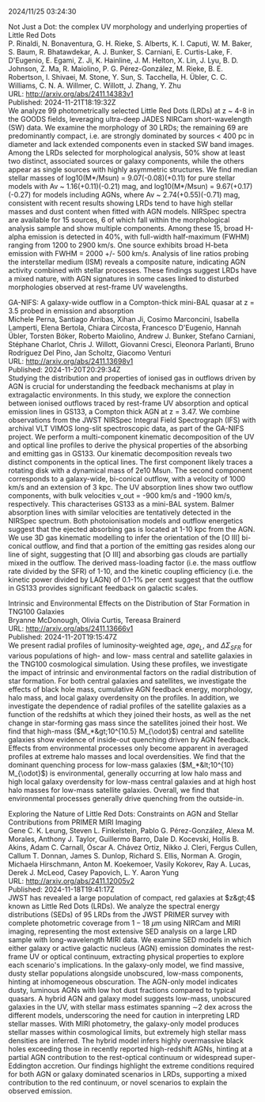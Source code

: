 2024/11/25 03:24:30  

Not Just a Dot: the complex UV morphology and underlying properties of
  Little Red Dots  
P. Rinaldi, N. Bonaventura, G. H. Rieke, S. Alberts, K. I. Caputi, W. M. Baker, S. Baum, R. Bhatawdekar, A. J. Bunker, S. Carniani, E. Curtis-Lake, F. D'Eugenio, E. Egami, Z. Ji, K. Hainline, J. M. Helton, X. Lin, J. Lyu, B. D. Johnson, Z. Ma, R. Maiolino, P. G. Pérez-González, M. Rieke, B. E. Robertson, I. Shivaei, M. Stone, Y. Sun, S. Tacchella, H. Übler, C. C. Williams, C. N. A. Willmer, C. Willott, J. Zhang, Y. Zhu  
URL: http://arxiv.org/abs/2411.14383v1  
Published: 2024-11-21T18:19:32Z  
  We analyze 99 photometrically selected Little Red Dots (LRDs) at z ~ 4-8 in the GOODS fields, leveraging ultra-deep JADES NIRCam short-wavelength (SW) data. We examine the morphology of 30 LRDs; the remaining 69 are predominantly compact, i.e. are strongly dominated by sources &lt; 400 pc in diameter and lack extended components even in stacked SW band images. Among the LRDs selected for morphological analysis, 50% show at least two distinct, associated sources or galaxy components, while the others appear as single sources with highly asymmetric structures. We find median stellar masses of log10(M*/Msun) = 9.07(-0.08)(+0.11) for pure stellar models with Av ~ 1.16(+0.11)(-0.21) mag, and log10(M*/Msun) = 9.67(+0.17)(-0.27) for models including AGNs, where Av ~ 2.74(+0.55)(-0.71) mag, consistent with recent results showing LRDs tend to have high stellar masses and dust content when fitted with AGN models. NIRSpec spectra are available for 15 sources, 6 of which fall within the morphological analysis sample and show multiple components. Among these 15, broad H-alpha emission is detected in 40%, with full-width half-maximum (FWHM) ranging from 1200 to 2900 km/s. One source exhibits broad H-beta emission with FWHM = 2000 +/- 500 km/s. Analysis of line ratios probing the interstellar medium (ISM) reveals a composite nature, indicating AGN activity combined with stellar processes. These findings suggest LRDs have a mixed nature, with AGN signatures in some cases linked to disturbed morphologies observed at rest-frame UV wavelengths.   

GA-NIFS: A galaxy-wide outflow in a Compton-thick mini-BAL quasar at z =
  3.5 probed in emission and absorption  
Michele Perna, Santiago Arribas, Xihan Ji, Cosimo Marconcini, Isabella Lamperti, Elena Bertola, Chiara Circosta, Francesco D'Eugenio, Hannah Übler, Torsten Böker, Roberto Maiolino, Andrew J. Bunker, Stefano Carniani, Stéphane Charlot, Chris J. Willott, Giovanni Cresci, Eleonora Parlanti, Bruno Rodríguez Del Pino, Jan Scholtz, Giacomo Venturi  
URL: http://arxiv.org/abs/2411.13698v1  
Published: 2024-11-20T20:29:34Z  
  Studying the distribution and properties of ionised gas in outflows driven by AGN is crucial for understanding the feedback mechanisms at play in extragalactic environments. In this study, we explore the connection between ionised outflows traced by rest-frame UV absorption and optical emission lines in GS133, a Compton thick AGN at z = 3.47. We combine observations from the JWST NIRSpec Integral Field Spectrograph (IFS) with archival VLT VIMOS long-slit spectroscopic data, as part of the GA-NIFS project. We perform a multi-component kinematic decomposition of the UV and optical line profiles to derive the physical properties of the absorbing and emitting gas in GS133. Our kinematic decomposition reveals two distinct components in the optical lines. The first component likely traces a rotating disk with a dynamical mass of 2e10 Msun. The second component corresponds to a galaxy-wide, bi-conical outflow, with a velocity of 1000 km/s and an extension of 3 kpc. The UV absorption lines show two outflow components, with bulk velocities v_out = -900 km/s and -1900 km/s, respectively. This characterises GS133 as a mini-BAL system. Balmer absorption lines with similar velocities are tentatively detected in the NIRSpec spectrum. Both photoionisation models and outflow energetics suggest that the ejected absorbing gas is located at 1-10 kpc from the AGN. We use 3D gas kinematic modelling to infer the orientation of the [O III] bi-conical outflow, and find that a portion of the emitting gas resides along our line of sight, suggesting that [O III] and absorbing gas clouds are partially mixed in the outflow. The derived mass-loading factor (i.e. the mass outflow rate divided by the SFR) of 1-10, and the kinetic coupling efficiency (i.e. the kinetic power divided by LAGN) of 0.1-1% per cent suggest that the outflow in GS133 provides significant feedback on galactic scales.   

Intrinsic and Environmental Effects on the Distribution of Star
  Formation in TNG100 Galaxies  
Bryanne McDonough, Olivia Curtis, Tereasa Brainerd  
URL: http://arxiv.org/abs/2411.13666v1  
Published: 2024-11-20T19:15:47Z  
  We present radial profiles of luminosity-weighted age, $age_L$, and $\Delta \Sigma_{SFR}$ for various populations of high- and low- mass central and satellite galaxies in the TNG100 cosmological simulation. Using these profiles, we investigate the impact of intrinsic and environmental factors on the radial distribution of star formation. For both central galaxies and satellites, we investigate the effects of black hole mass, cumulative AGN feedback energy, morphology, halo mass, and local galaxy overdensity on the profiles. In addition, we investigate the dependence of radial profiles of the satellite galaxies as a function of the redshifts at which they joined their hosts, as well as the net change in star-forming gas mass since the satellites joined their host. We find that high-mass ($M_*&gt;10^{10.5} M_{\odot}$) central and satellite galaxies show evidence of inside-out quenching driven by AGN feedback. Effects from environmental processes only become apparent in averaged profiles at extreme halo masses and local overdensities. We find that the dominant quenching process for low-mass galaxies ($M_*&lt;10^{10} M_{\odot}$) is environmental, generally occurring at low halo mass and high local galaxy overdensity for low-mass central galaxies and at high host halo masses for low-mass satellite galaxies. Overall, we find that environmental processes generally drive quenching from the outside-in.   

Exploring the Nature of Little Red Dots: Constraints on AGN and Stellar
  Contributions from PRIMER MIRI Imaging  
Gene C. K. Leung, Steven L. Finkelstein, Pablo G. Pérez-González, Alexa M. Morales, Anthony J. Taylor, Guillermo Barro, Dale D. Kocevski, Hollis B. Akins, Adam C. Carnall, Óscar A. Chávez Ortiz, Nikko J. Cleri, Fergus Cullen, Callum T. Donnan, James S. Dunlop, Richard S. Ellis, Norman A. Grogin, Michaela Hirschmann, Anton M. Koekemoer, Vasily Kokorev, Ray A. Lucas, Derek J. McLeod, Casey Papovich, L. Y. Aaron Yung  
URL: http://arxiv.org/abs/2411.12005v2  
Published: 2024-11-18T19:41:17Z  
  JWST has revealed a large population of compact, red galaxies at $z&gt;4$ known as Little Red Dots (LRDs). We analyze the spectral energy distributions (SEDs) of 95 LRDs from the JWST PRIMER survey with complete photometric coverage from $1-18\ \mu$m using NIRCam and MIRI imaging, representing the most extensive SED analysis on a large LRD sample with long-wavelength MIRI data. We examine SED models in which either galaxy or active galactic nucleus (AGN) emission dominates the rest-frame UV or optical continuum, extracting physical properties to explore each scenario's implications. In the galaxy-only model, we find massive, dusty stellar populations alongside unobscured, low-mass components, hinting at inhomogeneous obscuration. The AGN-only model indicates dusty, luminous AGNs with low hot dust fractions compared to typical quasars. A hybrid AGN and galaxy model suggests low-mass, unobscured galaxies in the UV, with stellar mass estimates spanning $\sim$2 dex across the different models, underscoring the need for caution in interpreting LRD stellar masses. With MIRI photometry, the galaxy-only model produces stellar masses within cosmological limits, but extremely high stellar mass densities are inferred. The hybrid model infers highly overmassive black holes exceeding those in recently reported high-redshift AGNs, hinting at a partial AGN contribution to the rest-optical continuum or widespread super-Eddington accretion. Our findings highlight the extreme conditions required for both AGN or galaxy dominated scenarios in LRDs, supporting a mixed contribution to the red continuum, or novel scenarios to explain the observed emission.   

